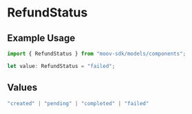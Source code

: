 # RefundStatus

## Example Usage

```typescript
import { RefundStatus } from "moov-sdk/models/components";

let value: RefundStatus = "failed";
```

## Values

```typescript
"created" | "pending" | "completed" | "failed"
```
